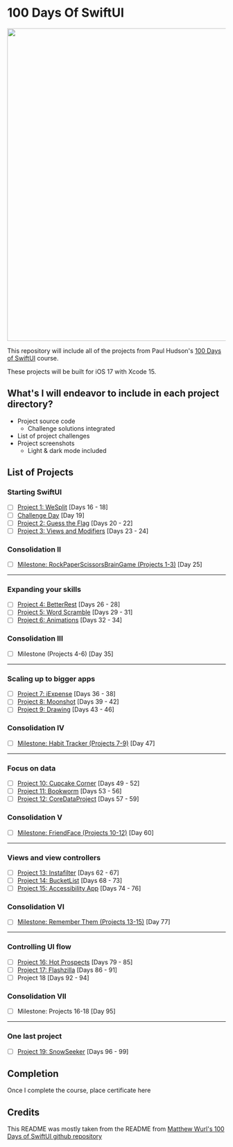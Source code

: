 # 100 Days Of SwiftUI
<div align="center">
  <img src="https://i.ytimg.com/vi/AWZzEGwkenQ/maxresdefault.jpg" width="720">
</div>

This repository will include all of the projects from Paul Hudson's [100 Days of SwiftUI](https://www.hackingwithswift.com/100/swiftui) course.

These projects will be built for iOS 17 with Xcode 15.

## What's I will endeavor to include in each project directory?
* Project source code
  * Challenge solutions integrated
* List of project challenges
* Project screenshots
  * Light & dark mode included

## List of Projects
### Starting SwiftUI
- [ ] [Project 1: WeSplit](01-Project-1-WeSplit) [Days 16 - 18]
- [ ] [Challenge Day](02-Challenge) [Day 19]
- [ ] [Project 2: Guess the Flag](03-Project-2-GuessTheFlag) [Days 20 - 22]
- [ ] [Project 3: Views and Modifiers](04-Project-3-ViewsAndModifiers) [Days 23 - 24]
### Consolidation II
- [ ] [Milestone: RockPaperScissorsBrainGame (Projects 1-3)](05-Milestone-Project-RockPaperScissorsBrainGame) [Day 25]
---
### Expanding your skills
- [ ] [Project 4: BetterRest](06-Project-4-BetterRest) [Days 26 - 28]
- [ ] [Project 5: Word Scramble](07-Project-5-WordScramble) [Days 29 - 31]
- [ ] [Project 6: Animations](08-Project-6-Animations) [Days 32 - 34]
### Consolidation III
- [ ] Milestone (Projects 4-6) [Day 35]
---
### Scaling up to bigger apps
- [ ] [Project 7: iExpense](10-Project-7-iExpense) [Days 36 - 38]
- [ ] [Project 8: Moonshot](11-Project-8-Moonshot) [Days 39 - 42]
- [ ] [Project 9: Drawing](12-Project-9-Drawing) [Days 43 - 46]
### Consolidation IV
- [ ] [Milestone: Habit Tracker (Projects 7-9)](13-Milestone-Project-HabitTracker) [Day 47]
---
### Focus on data
- [ ] [Project 10: Cupcake Corner](14-Project-10-CupcakeCorner) [Days 49 - 52]
- [ ] [Project 11: Bookworm](15-Project-11-Bookworm) [Days 53 - 56]
- [ ] [Project 12: CoreDataProject](16-Project-12-CoreDataProject) [Days 57 - 59]
### Consolidation V
- [ ] [Milestone: FriendFace (Projects 10-12)](17-Milestone-Project-FriendFace) [Day 60]
---
### Views and view controllers
- [ ] [Project 13: Instafilter](18-Project-13-Instafilter) [Days 62 - 67]
- [ ] [Project 14: BucketList](19-Project-14-BucketList) [Days 68 - 73]
- [ ] [Project 15: Accessibility App](20-Project-15-AccessibilityApp) [Days 74 - 76]
### Consolidation VI
- [ ] [Milestone: Remember Them (Projects 13-15)](21-Milestone-Project-RememberThem) [Day 77]
---
### Controlling UI flow
- [ ] [Project 16: Hot Prospects](22-Project-16-HotProspects) [Days 79 - 85]
- [ ] [Project 17: Flashzilla](23-Project-17-Flashzilla) [Days 86 - 91]
- [ ] Project 18 [Days 92 - 94]
### Consolidation VII
- [ ] Milestone: Projects 16-18 [Day 95]
---
### One last project
- [ ] [Project 19: SnowSeeker](26-Project-19-SnowSeeker) [Days 96 - 99]

## Completion
Once I complete the course, place certificate here

## Credits
This README was mostly taken from the README from [Matthew Wurl's 100 Days of SwiftUI github repository](https://github.com/MatthewWurl/100DaysOfSwiftUI/blob/main/README.md)
